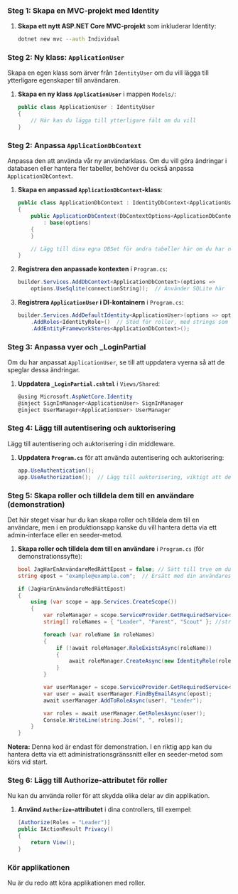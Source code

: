 ### Steg 1: Skapa en MVC-projekt med Identity

1. **Skapa ett nytt ASP.NET Core MVC-projekt** som inkluderar Identity:
   ```bash
   dotnet new mvc --auth Individual
   ```

### Steg 2: Ny klass: `ApplicationUser`
Skapa en egen klass som ärver från `IdentityUser` om du vill lägga till ytterligare egenskaper till användaren.

1. **Skapa en ny klass `ApplicationUser`** i mappen `Models/`:
   ```csharp
   public class ApplicationUser : IdentityUser
   {
       // Här kan du lägga till ytterligare fält om du vill
   }
   ```

### Steg 2: Anpassa `ApplicationDbContext`
Anpassa den att använda vår ny användarklass. Om du vill göra ändringar i databasen eller hantera fler tabeller, behöver du också anpassa `ApplicationDbContext`.

1. **Skapa en anpassad `ApplicationDbContext`-klass**:
   ```csharp
   public class ApplicationDbContext : IdentityDbContext<ApplicationUser>
   {
       public ApplicationDbContext(DbContextOptions<ApplicationDbContext> options)
           : base(options)
       {
       }

       // Lägg till dina egna DBSet för andra tabeller här om du har några
   }
   ```

2. **Registrera den anpassade kontexten** i `Program.cs`:
   ```csharp
   builder.Services.AddDbContext<ApplicationDbContext>(options =>
       options.UseSqlite(connectionString));  // Använder SQLite här
   ```

2. **Registrera `ApplicationUser` i DI-kontainern** i `Program.cs`:
   ```csharp
   builder.Services.AddDefaultIdentity<ApplicationUser>(options => options.SignIn.RequireConfirmedAccount = false)
       .AddRoles<IdentityRole>()  // Stöd för roller, med strings som nycklar
       .AddEntityFrameworkStores<ApplicationDbContext>();
   ```
### Steg 3: Anpassa vyer och _LoginPartial
Om du har anpassat `ApplicationUser`, se till att uppdatera vyerna så att de speglar dessa ändringar.

1. **Uppdatera `_LoginPartial.cshtml`** i `Views/Shared`:
   ```csharp
   @using Microsoft.AspNetCore.Identity
   @inject SignInManager<ApplicationUser> SignInManager
   @inject UserManager<ApplicationUser> UserManager
   ```

### Steg 4: Lägg till autentisering och auktorisering
Lägg till autentisering och auktorisering i din middleware.

1. **Uppdatera `Program.cs`** för att använda autentisering och auktorisering:
   ```csharp
   app.UseAuthentication(); 
   app.UseAuthorization();  // Lägg till auktorisering, viktigt att det är denna ordning på dessa två
   ```

### Steg 5: Skapa roller och tilldela dem till en användare (demonstration)
Det här steget visar hur du kan skapa roller och tilldela dem till en användare, men i en produktionsapp kanske du vill hantera detta via ett admin-interface eller en seeder-metod.

1. **Skapa roller och tilldela dem till en användare** i `Program.cs` (för demonstrationssyfte):
   ```csharp
   bool JagHarEnAnvändareMedRättEpost = false; // Sätt till true om du har skapat en användare
   string epost = "example@example.com";  // Ersätt med din användares e-postadress

   if (JagHarEnAnvändareMedRättEpost)
   {
       using (var scope = app.Services.CreateScope())
       {
           var roleManager = scope.ServiceProvider.GetRequiredService<RoleManager<IdentityRole>>();
           string[] roleNames = { "Leader", "Parent", "Scout" }; //strings som nycklar

           foreach (var roleName in roleNames)
           {
               if (!await roleManager.RoleExistsAsync(roleName))
               {
                   await roleManager.CreateAsync(new IdentityRole(roleName));
               }
           }

           var userManager = scope.ServiceProvider.GetRequiredService<UserManager<ApplicationUser>>();
           var user = await userManager.FindByEmailAsync(epost);
           await userManager.AddToRoleAsync(user!, "Leader");

           var roles = await userManager.GetRolesAsync(user!);
           Console.WriteLine(string.Join(", ", roles));
       }
   }
   ```

**Notera:** Denna kod är endast för demonstration. I en riktig app kan du hantera detta via ett administrationsgränssnitt eller en seeder-metod som körs vid start.

### Steg 6: Lägg till Authorize-attributet för roller
Nu kan du använda roller för att skydda olika delar av din applikation.

1. **Använd `Authorize`-attributet** i dina controllers, till exempel:
   ```csharp
   [Authorize(Roles = "Leader")]
   public IActionResult Privacy()
   {
       return View();
   }
   ```

### Kör applikationen
Nu är du redo att köra applikationen med roller.
